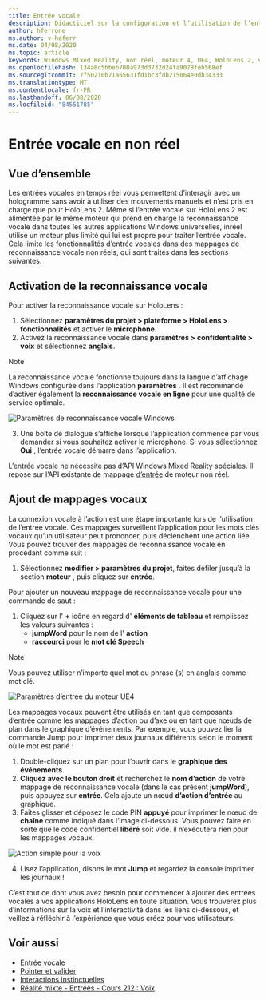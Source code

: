 ```yaml
---
title: Entrée vocale
description: Didacticiel sur la configuration et l’utilisation de l’entrée vocale dans HoloLens 2 et le moteur inréel
author: hferrone
ms.author: v-haferr
ms.date: 04/08/2020
ms.topic: article
keywords: Windows Mixed Reality, non réel, moteur 4, UE4, HoloLens 2, voix, entrée vocale, reconnaissance vocale, réalité mixte, développement, fonctionnalités, documentation, guides, hologrammes, développement de jeux
ms.openlocfilehash: 134a8c5bbeb700a973d3732d24fa9078feb568ef
ms.sourcegitcommit: 7f50210b71a65631fd1bc3fdb215064e0db34333
ms.translationtype: MT
ms.contentlocale: fr-FR
ms.lasthandoff: 06/08/2020
ms.locfileid: "84551785"
---
```

# <a name="voice-input-in-unreal"></a>Entrée vocale en non réel

## <a name="overview"></a>Vue d’ensemble
Les entrées vocales en temps réel vous permettent d’interagir avec un hologramme sans avoir à utiliser des mouvements manuels et n’est pris en charge que pour HoloLens 2. Même si l’entrée vocale sur HoloLens 2 est alimentée par le même moteur qui prend en charge la reconnaissance vocale dans toutes les autres applications Windows universelles, inréel utilise un moteur plus limité qui lui est propre pour traiter l’entrée vocale. Cela limite les fonctionnalités d’entrée vocales dans des mappages de reconnaissance vocale non réels, qui sont traités dans les sections suivantes. 

## <a name="enabling-speech-recognition"></a>Activation de la reconnaissance vocale

Pour activer la reconnaissance vocale sur HoloLens :
1. Sélectionnez **paramètres du projet > plateforme > HoloLens > fonctionnalités** et activer le **microphone**. 
2. Activez la reconnaissance vocale dans **paramètres > confidentialité > voix** et sélectionnez **anglais**.

> [!NOTE]
> La reconnaissance vocale fonctionne toujours dans la langue d’affichage Windows configurée dans l’application **paramètres** . Il est recommandé d’activer également la **reconnaissance vocale en ligne** pour une qualité de service optimale.

![Paramètres de reconnaissance vocale Windows](images/unreal/speech-recognition-settings.png)

3. Une boîte de dialogue s’affiche lorsque l’application commence par vous demander si vous souhaitez activer le microphone. Si vous sélectionnez **Oui** , l’entrée vocale démarre dans l’application.

L’entrée vocale ne nécessite pas d’API Windows Mixed Reality spéciales. Il repose sur l’API existante de mappage [d’entrée](https://docs.unrealengine.com/Gameplay/Input/index.html) de moteur non réel. 

## <a name="adding-speech-mappings"></a>Ajout de mappages vocaux
La connexion vocale à l’action est une étape importante lors de l’utilisation de l’entrée vocale. Ces mappages surveillent l’application pour les mots clés vocaux qu’un utilisateur peut prononcer, puis déclenchent une action liée. Vous pouvez trouver des mappages de reconnaissance vocale en procédant comme suit :
1. Sélectionnez **modifier > paramètres du projet**, faites défiler jusqu’à la section **moteur** , puis cliquez sur **entrée**.

Pour ajouter un nouveau mappage de reconnaissance vocale pour une commande de saut :
1. Cliquez sur l' **+** icône en regard d' **éléments de tableau** et remplissez les valeurs suivantes :
    * **jumpWord** pour le nom de l' **action**
    * **raccourci** pour le **mot clé Speech**

> [!NOTE]
> Vous pouvez utiliser n’importe quel mot ou phrase (s) en anglais comme mot clé. 

![Paramètres d’entrée du moteur UE4](images/unreal/engine-input.png)

Les mappages vocaux peuvent être utilisés en tant que composants d’entrée comme les mappages d’action ou d’axe ou en tant que nœuds de plan dans le graphique d’événements. Par exemple, vous pouvez lier la commande Jump pour imprimer deux journaux différents selon le moment où le mot est parlé :

1. Double-cliquez sur un plan pour l’ouvrir dans le **graphique des événements**.
2. **Cliquez avec le bouton droit** et recherchez le **nom d’action** de votre mappage de reconnaissance vocale (dans le cas présent **jumpWord**), puis appuyez sur **entrée**. Cela ajoute un nœud **d’action d’entrée** au graphique.
3. Faites glisser et déposez le code PIN **appuyé** pour imprimer le nœud de **chaîne** comme indiqué dans l’image ci-dessous. Vous pouvez faire en sorte que le code confidentiel **libéré** soit vide. il n’exécutera rien pour les mappages vocaux.
 
![Action simple pour la voix](images/unreal/voice-input-img-03.png)

4. Lisez l’application, disons le mot **Jump** et regardez la console imprimer les journaux !

C’est tout ce dont vous avez besoin pour commencer à ajouter des entrées vocales à vos applications HoloLens en toute situation. Vous trouverez plus d’informations sur la voix et l’interactivité dans les liens ci-dessous, et veillez à réfléchir à l’expérience que vous créez pour vos utilisateurs.

## <a name="see-also"></a>Voir aussi
* [Entrée vocale](voice-input.md)
* [Pointer et valider](gaze-and-commit.md)
* [Interactions instinctuelles](interaction-fundamentals.md)
* [Réalité mixte - Entrées - Cours 212 : Voix](holograms-212.md)

